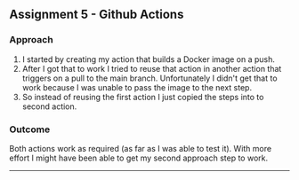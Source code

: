 ## Assignment 5 - Github Actions

### Approach

1. I started by creating my action that builds a Docker image on a push. 
2. After I got that to work I tried to reuse that action in another action that triggers on a pull to the main branch. Unfortunately I didn't get that to work because I was unable to pass the image to the next step.
3. So instead of reusing the first action I just copied the steps into to second action.

### Outcome

Both actions work as required (as far as I was able to test it). With more effort I might have been able to get my second approach step to work.
<hr>